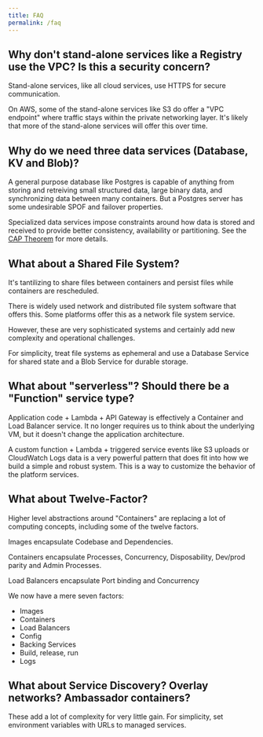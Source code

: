 ```yaml
---
title: FAQ
permalink: /faq
---
```


## Why don't stand-alone services like a Registry use the VPC? Is this a security concern?

Stand-alone services, like all cloud services, use HTTPS for secure communication.

On AWS, some of the stand-alone services like S3 do offer a "VPC endpoint" where traffic stays within the private networking layer. It's likely that more of the stand-alone services will offer this over time.

## Why do we need three data services (Database, KV and Blob)?

A general purpose database like Postgres is capable of anything from storing and retreiving small structured data, large binary data, and synchronizing data between many containers. But a Postgres server has some undesirable SPOF and failover properties.

Specialized data services impose constraints around how data is stored and received to provide better consistency, availability or partitioning. See the [CAP Theorem](https://en.wikipedia.org/wiki/CAP_theorem) for more details.

## What about a Shared File System?

It's tantilizing to share files between containers and persist files while containers are rescheduled.

There is widely used network and distributed file system software that offers this. Some platforms offer this as a network file system service.

However, these are very sophisticated systems and certainly add new complexity and operational challenges.

For simplicity, treat file systems as ephemeral and use a Database Service for shared state and a Blob Service for durable storage.

## What about "serverless"? Should there be a "Function" service type?

Application code + Lambda + API Gateway is effectively a Container and Load Balancer service. It no longer requires us to think about the underlying VM, but it doesn't change the application architecture.

A custom function + Lambda + triggered service events like S3 uploads or CloudWatch Logs data is a very powerful pattern that does fit into how we build a simple and robust system. This is a way to customize the behavior of the platform services.

## What about Twelve-Factor?

Higher level abstractions around "Containers" are replacing a lot of computing concepts, including some of the twelve factors.

Images encapsulate Codebase and Dependencies.

Containers encapsulate Processes, Concurrency, Disposability, Dev/prod parity and Admin Processes.

Load Balancers encapsulate Port binding and Concurrency

We now have a mere seven factors:
* Images
* Containers
* Load Balancers
* Config
* Backing Services
* Build, release, run
* Logs

## What about Service Discovery? Overlay networks? Ambassador containers?

These add a lot of complexity for very little gain. For simplicity, set environment variables with URLs to managed services.
